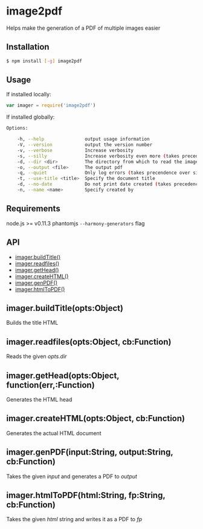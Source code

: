 # image2pdf

Helps make the generation of a PDF of multiple images easier

## Installation

```bash
$ npm install [-g] image2pdf
```

## Usage

If installed locally:

```js
var imager = require('image2pdf')
```

If installed globally:

```bash
Options:

    -h, --help               output usage information
    -V, --version            output the version number
    -v, --verbose            Increase verbosity
    -s, --silly              Increase verbosity even more (takes precedence over verbose)
    -d, --dir <dir>          The directory from which to read the images
    -o, --output <file>      The output pdf
    -q, --quiet              Only log errors (takes precendence over silly and verbose)
    -t, --use-title <title>  Specify the document title
    -d, --no-date            Do not print date created (takes precedence over -D, --date)
    -n, --name <name>        Specify created by
```

## Requirements

node.js >= v0.11.3
phantomjs
`--harmony-generators` flag

## API

  - [imager.buildTitle()](#imagerbuildtitleoptsobject)
  - [imager.readfiles()](#imagerreadfilesoptsobjectcbfunction)
  - [imager.getHead()](#imagergetheadoptsobjectfunctionerrfunction)
  - [imager.createHTML()](#imagercreatehtmloptsobjectcbfunction)
  - [imager.genPDF()](#imagergenpdfinputstringoutputstringcbfunction)
  - [imager.htmlToPDF()](#imagerhtmltopdfhtmlstringfpstringcbfunction)

## imager.buildTitle(opts:Object)

  Builds the title HTML

## imager.readfiles(opts:Object, cb:Function)

  Reads the given _opts.dir_

## imager.getHead(opts:Object, function(err,:Function)

  Generates the HTML head

## imager.createHTML(opts:Object, cb:Function)

  Generates the actual HTML document

## imager.genPDF(input:String, output:String, cb:Function)

  Takes the given _input_ and generates a PDF to _output_

## imager.htmlToPDF(html:String, fp:String, cb:Function)

  Takes the given _html_ string and writes it as a PDF to _fp_